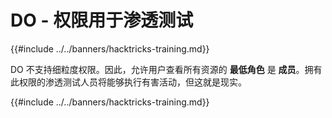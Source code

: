 # DO - 权限用于渗透测试

{{#include ../../banners/hacktricks-training.md}}

DO 不支持细粒度权限。因此，允许用户查看所有资源的 **最低角色** 是 **成员**。拥有此权限的渗透测试人员将能够执行有害活动，但这就是现实。

{{#include ../../banners/hacktricks-training.md}}
